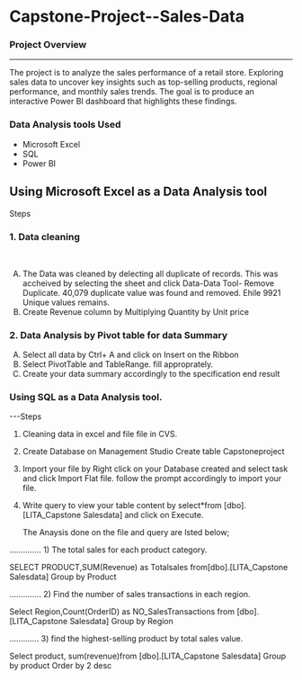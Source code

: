 # Capstone-Project--Sales-Data

### Project Overview
---
The project is to  analyze the sales performance of a retail store. Exploring sales data to uncover key insights such as top-selling products, regional performance, and monthly sales trends. The goal is to produce an interactive Power BI dashboard that highlights these findings.

### Data Analysis tools Used
- Microsoft Excel
- SQL
- Power BI

## Using Microsoft Excel as a Data Analysis tool
Steps
<h3>1. Data cleaning </h3><br/>
    <ol type="A"> 
     <li>The Data was cleaned by delecting all duplicate of records. This was accheived by selecting the sheet and click Data-Data Tool- Remove Duplicate. 40,079 duplicate value was found and removed. Ehile 9921 Unique values remains. </li>
     <li> Create Revenue column by Multiplying Quantity by Unit price</li>
    </ol>

  
<h3>2. Data Analysis by Pivot table for data Summary</h3>  
     <ol type="A"> 
   <li>Select all data by Ctrl+ A and click on  Insert on the Ribbon</li>
  <li> Select PivotTable and TableRange. fill approprately. </li>
   <li>Create your data summary accordingly to the specification end result </li>
     </ol>
     
### Using SQL as a Data Analysis tool.
---Steps
 1) Cleaning data in excel and file file in CVS.
 2) Create Database on Management Studio
    Create table Capstoneproject
3) Import your file by Right click on your Database created and select task and click Import Flat file. follow the prompt accordingly to import your file.
4) Write query to view your table content by
   select*from [dbo].[LITA_Capstone Salesdata] and click on Execute.

   The Anaysis done on the file and query are lsted below;

.............. 1) The total sales for each product category.

SELECT PRODUCT,SUM(Revenue) as Totalsales from[dbo].[LITA_Capstone Salesdata]
Group by Product

.............. 2) Find the number of sales transactions in each region.

Select Region,Count(OrderID) as  NO_SalesTransactions from [dbo].[LITA_Capstone Salesdata]
Group by Region

............. 3) find the highest-selling product by total sales value.

Select product, sum(revenue)from [dbo].[LITA_Capstone Salesdata]
Group by product
Order by 2 desc
